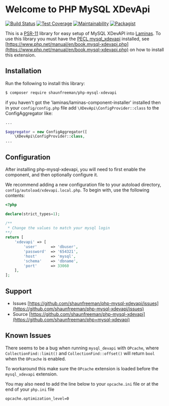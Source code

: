 # Welcome to PHP MySQL XDevApi

[![Build Status](https://travis-ci.org/shaunfreeman/php-mysql-xdevapi.svg?branch=master)](https://travis-ci.org/shaunfreeman/php-mysql-xdevapi)
[![Test Coverage](https://api.codeclimate.com/v1/badges/256e62770cd3ec25b7d3/test_coverage)](https://codeclimate.com/github/shaunfreeman/php-mysql-xdevapi/test_coverage)
[![Maintainability](https://api.codeclimate.com/v1/badges/256e62770cd3ec25b7d3/maintainability)](https://codeclimate.com/github/shaunfreeman/php-mysql-xdevapi/maintainability)
[![Packagist](https://img.shields.io/packagist/v/shaunfreeman/php-mysql-xdevapi.svg)](https://packagist.org/packages/shaunfreeman/php-mysql-xdevapi)

This is a [PSR-11](https://www.php-fig.org/psr/psr-11/) library for easy setup of MySQL XDevAPI into [Laminas](https://getlaminas.org/).
To use this library you must have the [PECL mysql_xdevapi](https://pecl.php.net/package/mysql_xdevapi) installed, see [https://www.php.net/manual/en/book.mysql-xdevapi.php](https://www.php.net/manual/en/book.mysql-xdevapi.php) on how to install this extension.

## Installation

Run the following to install this library:

```bash
$ composer require shaunfreeman/php-mysql-xdevapi
```

if you haven't got the 'laminas/laminas-component-installer' installed then in your `config/config.php` file add `\XDevApi\ConfigProvider::class` to the ConfigAggregator like:

```php
...

$aggregator = new ConfigAggregator([
    \XDevApi\ConfigProvider::class,
... 
```

## Configuration

After installing php-mysql-xdevapi, you will need to first enable the
component, and then optionally configure it.

We recommend adding a new configuration file to your autoload directory,
`config/autoload/xdevapi.local.php`. To begin with, use the following contents:

```php
<?php

declare(strict_types=1);

/**
 * Change the values to match your mysql login
**/
return [
    'xdevapi' => [
        'user'      => 'dbuser',
        'password'  => '654321',
        'host'      => 'mysql',
        'schema'    => 'dbname',
        'port'      => 33060
    ],
];
```

## Support
- Issues [https://github.com/shaunfreeman/php-mysql-xdevapi/issues](https://github.com/shaunfreeman/php-mysql-xdevapi/issues)
- Source [https://github.com/shaunfreeman/php-mysql-xdevapi](https://github.com/shaunfreeman/php=mysql-xdevapi)

## Known Issues
There seems to be a bug when running `mysql_devapi` with `OPcache`, where `CollectionFind::limit()` and `CollectionFind::offset()` will return `bool` when the `OPcache` is enabled.

To workaround this make sure the `OPcache` extension is loaded before the `mysql_xdevapi` extension. 

You may also need to add the line below to your `opcache.ini` file or at the end of your `php.ini` file
``` 
opcache.optimization_level=0
```


